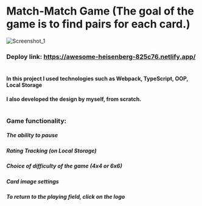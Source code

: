 # Match-Match Game (The goal of the game is to find pairs for each card.)
![Screenshot_1](https://user-images.githubusercontent.com/56273311/136696878-78fde13b-c441-4aae-b93f-cbc1d0acbc8e.png)
### Deploy link: https://awesome-heisenberg-825c76.netlify.app/
#
#### In this project I used technologies such as Webpack, TypeScript, OOP, Local Storage
#### I also developed the design by myself, from scratch.
#
### Game functionality:
##### The ability to pause
##### Rating Tracking (on Local Storage)
##### Choice of difficulty of the game (4x4 or 6x6)
##### Card image settings
##### To return to the playing field, click on the logo
#

